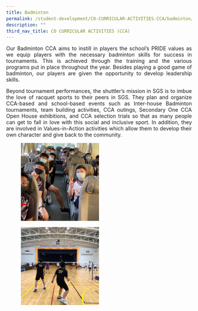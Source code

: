 ```yaml
---
title: Badminton
permalink: /student-development/CO-CURRICULAR-ACTIVITIES-CCA/badminton/
description: ""
third_nav_title: CO CURRICULAR ACTIVITIES (CCA)
---
```

<p style="text-align: justify;"> Our Badminton CCA aims to instill in players the school’s PRIDE values as we equip players with the necessary badminton skills for success in tournaments. This is achieved through the training and the various programs put in place throughout the year. Besides playing a good game of badminton, our players are given the opportunity to develop leadership skills. </p>

<p style="text-align: justify;">  Beyond tournament performances, the shuttler’s mission in SGS is to imbue the love of racquet sports to their peers in SGS. They plan and organize CCA-based and school-based events such as Inter-house Badminton tournaments, team building activities, CCA outings, Secondary One CCA Open House exhibitions, and CCA selection trials so that as many people can get to fall in love with this social and inclusive sport. In addition, they are involved in Values-in-Action activities which allow them to develop their own character and give back to the community. </p>

<figure>
	<a href="/images/CCA%20Badminton/Slide2-250x250.png" target = "_blank"> <img src="/images/CCA%20Badminton/Slide2-250x250.png"
    style="width:50%"></a>
<figcaption>
	<strong> </strong>
	</figcaption>
</figure>

<figure>
	<a href="/images/CCA%20Badminton/Slide1-250x250.png" target = "_blank"> <img src="/images/CCA%20Badminton/Slide1-250x250.png"
    style="width:50%"></a>
<figcaption>
	<strong> </strong>
	</figcaption>
</figure>
